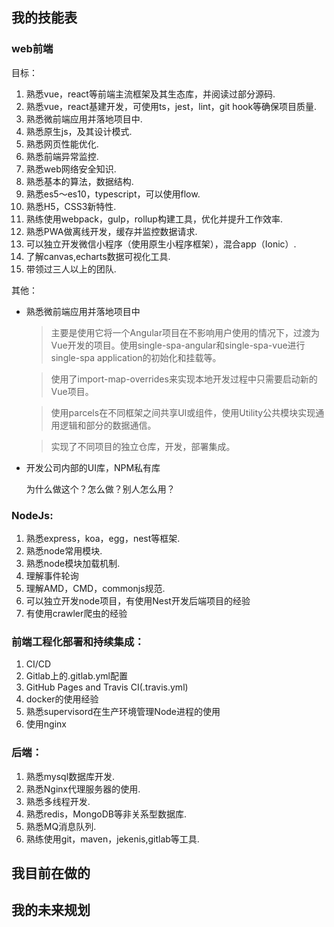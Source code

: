 ## 我的技能表

### web前端

目标：

1. 熟悉vue，react等前端主流框架及其生态库，并阅读过部分源码.
2.  熟悉vue，react基建开发，可使用ts，jest，lint，git hook等确保项目质量.
3.  熟悉微前端应用并落地项目中.
4.  熟悉原生js，及其设计模式.
5.  熟悉网页性能优化.
6.  熟悉前端异常监控.
7.  熟悉web网络安全知识.
8.  熟悉基本的算法，数据结构.
9.  熟悉es5～es10，typescript，可以使用flow.
10. 熟悉H5，CSS3新特性.
11. 熟练使用webpack，gulp，rollup构建工具，优化并提升工作效率.
12. 熟悉PWA做离线开发，缓存并监控数据请求.
13. 可以独立开发微信小程序（使用原生小程序框架），混合app（Ionic）.
14. 了解canvas,echarts数据可视化工具.
15. 带领过三人以上的团队.

其他：

- 熟悉微前端应用并落地项目中

   >主要是使用它将一个Angular项目在不影响用户使用的情况下，过渡为Vue开发的项目。使用single-spa-angular和single-spa-vue进行single-spa application的初始化和挂载等。
   
   >使用了import-map-overrides来实现本地开发过程中只需要启动新的Vue项目。
   
   >使用parcels在不同框架之间共享UI或组件，使用Utility公共模块实现通用逻辑和部分的数据通信。

   >实现了不同项目的独立仓库，开发，部署集成。

-  开发公司内部的UI库，NPM私有库

   为什么做这个？怎么做？别人怎么用？


### NodeJs:

1. 熟悉express，koa，egg，nest等框架.
2. 熟悉node常用模块.
3. 熟悉node模块加载机制.
4. 理解事件轮询
5. 理解AMD，CMD，commonjs规范.
6. 可以独立开发node项目，有使用Nest开发后端项目的经验
7. 有使用crawler爬虫的经验

### 前端工程化部署和持续集成：

1. CI/CD
2. Gitlab上的.gitlab.yml配置
3. GitHub Pages and Travis CI(.travis.yml)
4. docker的使用经验
5. 熟悉supervisord在生产环境管理Node进程的使用
6. 使用nginx


### 后端：

1. 熟悉mysql数据库开发.
2. 熟悉Nginx代理服务器的使用.
3. 熟悉多线程开发.
4. 熟悉redis，MongoDB等非关系型数据库.
5. 熟悉MQ消息队列.
6. 熟练使用git，maven，jekenis,gitlab等工具.



## 我目前在做的

## 我的未来规划

